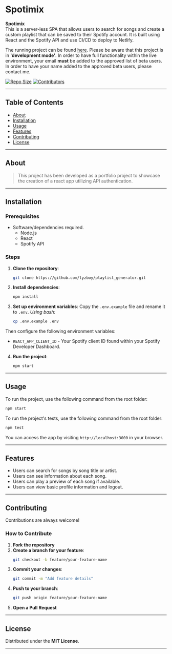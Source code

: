 
# Spotimix

**Spotimix**  
This is a server-less SPA that allows users to search for songs and create a custom playlist that can be saved to their Spotify account. It is built using React and the Spotify API and use CI/CD to deploy to Netlify.

The running project can be found [here](https://spotimix.netlify.app/). Please be aware that this project is in **'development mode'**. In order to have full functionality within the live environment, your email **must** be added to the approved list of beta users. In order to have your name added to the approved beta users, please contact me.

[![Repo Size](https://img.shields.io/github/repo-size/lyzboy/playlist_generator.svg)](https://github.com/lyzboy/playlist_generator)
[![Contributors](https://img.shields.io/github/contributors/lyzboy/playlist_generator.svg)](https://github.com/lyzboy/playlist_generator/graphs/contributors)

---

## Table of Contents

- [About](#about)
- [Installation](#installation)
- [Usage](#usage)
- [Features](#features)
- [Contributing](#contributing)
- [License](#license)

---

## About

> This project has been developed as a portfolio project to showcase the creation of a react app utilizing API authentication.

---

## Installation

### Prerequisites

- Software/dependencies required.
  - Node.js
  - React
  - Spotify API

### Steps

1. **Clone the repository**:

   ```bash
   git clone https://github.com/lyzboy/playlist_generator.git
   ```

2. **Install dependencies**:

   ```bash
   npm install
   ```

3. **Set up environment variables**:
   Copy the `.env.example` file and rename it to `.env`. 
   *Using bash:*
   ```bash
   cp .env.example .env
   ```
Then configure the following environment variables:

   - `REACT_APP_CLIENT_ID` - Your Spotify client ID found within your Spotify Developer Dashboard.

4. **Run the project**:
   ```bash
   npm start
   ```

---

## Usage

 
To run the project, use the following command from the root folder:
```bash
npm start
```

To run the project's tests, use the following command from the root folder:
```bash
npm test
```

You can access the app by visiting `http://localhost:3000` in your browser.

---

## Features

- Users can search for songs by song title or artist.
- Users can see information about each song.
- Users can play a preview of each song if available.
- Users can view basic profile information and logout.

---


## Contributing

Contributions are always welcome!  

### How to Contribute

1. **Fork the repository**
2. **Create a branch for your feature**:
   ```bash
   git checkout -b feature/your-feature-name
   ```
3. **Commit your changes**:
   ```bash
   git commit -m "Add feature details"
   ```
4. **Push to your branch**:
   ```bash
   git push origin feature/your-feature-name
   ```
5. **Open a Pull Request**

---

## License

Distributed under the **MIT License**.

---

